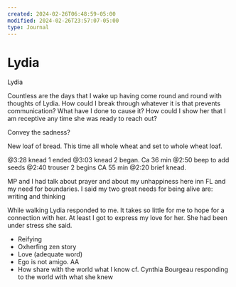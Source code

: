 ```yaml
---
created: 2024-02-26T06:48:59-05:00
modified: 2024-02-26T23:57:07-05:00
type: Journal
---
```


# Lydia

Lydia

Countless are the days that I wake up having come round and round with thoughts of Lydia. How could I break through whatever it is that prevents communication? What have I done to cause it? How could I show her that I am receptive any time she was ready to reach out?

Convey the sadness?

New loaf of bread. This time all whole wheat and set to whole wheat loaf. 

@3:28 knead 1 ended
@3:03 knead 2 began. Ca 36 min
@2:50 beep to add seeds
@2:40 trouser 2 begins CA 55 min
@2:20 brief knead.

MP and I had talk about prayer and about my unhappiness here inn FL and my need for boundaries. I said my two great needs for being alive are: writing and thinking

While walking Lydia responded to me. It takes so little for me to hope for a connection with her. At least I got to express my love for her. She had been under stress she said. 

- Reifying
- Oxherfing zen story
- Love (adequate word)
- Ego is not amigo. AA
- How share with the world what I know cf. Cynthia Bourgeau responding to the world with what she knew
